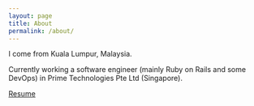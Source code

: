 ```yaml
---
layout: page
title: About
permalink: /about/
---
```


I come from Kuala Lumpur, Malaysia.

Currently working a software engineer (mainly Ruby on Rails and some DevOps) in Prime Technologies Pte Ltd (Singapore).

[Resume](https://www.anonoz.com/cv.pdf)
